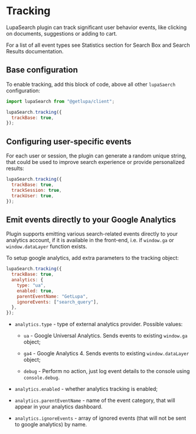 # Tracking

LupaSearch plugin can track significant user behavior events, like clicking on documents, suggestions or adding to cart.

For a list of all event types see Statistics section for Search Box and Search Results documentation.

## Base configuration

To enable tracking, add this block of code, above all other `lupaSaerch` configuration:

```js
import lupaSearch from "@getlupa/client";

lupaSearch.tracking({
  trackBase: true,
});
```

## Configuring user-specific events

For each user or session, the plugin can generate a random unique string, that could be used to improve search experience or provide personalized results:

```js
lupaSearch.tracking({
  trackBase: true,
  trackSession: true,
  trackUser: true,
});
```

## Emit events directly to your Google Analytics

Plugin supports emitting various search-related events directly to your analytics account, if it is available in the front-end, i.e. if `window.ga` or `window.dataLayer` function exists.

To setup google analytics, add extra parameters to the tracking object:

```js
lupaSearch.tracking({
  trackBase: true,
  analytics: {
    type: "ua",
    enabled: true,
    parentEventName: "GetLupa",
    ignoreEvents: ["search_query"],
  },
});
```

- `analytics.type` - type of external analytics provider. Possible values:

  - `ua` - Google Universal Analytics. Sends events to existing `window.ga` object;

  - `ga4` - Google Analytics 4. Sends events to existing `window.dataLayer` object;

  - `debug` - Perform no action, just log event details to the console using `console.debug`.

- `analytics.enabled` - whether analytics tracking is enabled;

- `analytics.parentEventName` - name of the event category, that will appear in your analytics dashboard.

- `analytics.ignoreEvents` - array of ignored events (that will not be sent to google analytics) by name.
